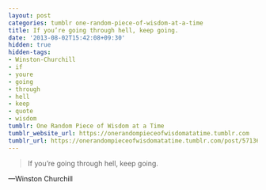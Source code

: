 ```yaml
---
layout: post
categories: tumblr one-random-piece-of-wisdom-at-a-time
title: If you’re going through hell, keep going.
date: '2013-08-02T15:42:08+09:30'
hidden: true
hidden-tags:
- Winston-Churchill
- if
- youre
- going
- through
- hell
- keep
- quote
- wisdom
tumblr: One Random Piece of Wisdom at a Time
tumblr_website_url: https://onerandompieceofwisdomatatime.tumblr.com
tumblr_url: https://onerandompieceofwisdomatatime.tumblr.com/post/57136076716/if-youre-going-through-hell-keep-going
---
```

> If you’re going through hell, keep going.

—Winston Churchill
